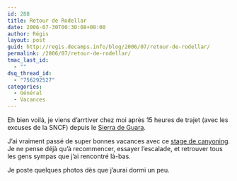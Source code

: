 ```yaml
---
id: 288
title: Retour de Rodellar
date: 2006-07-30T00:30:08+00:00
author: Régis
layout: post
guid: http://regis.decamps.info/blog/2006/07/retour-de-rodellar/
permalink: /2006/07/retour-de-rodellar/
tmac_last_id:
  - ""
dsq_thread_id:
  - "756292527"
categories:
  - Général
  - Vacances
---
```

Eh bien voilà, je viens d’arrtiver chez moi après 15 heures de trajet (avec les excuses de la SNCF) depuis le [Sierra de Guara](http://maps.google.fr/maps?f=q&hl=fr&q=rodellar,+spain+(Canyoning+dans+le+sierra+de+guara)&ie=UTF8&ll=42.37072,1.027222&spn=2.374029,6.800537&t=h&om=1 "Rodellar").
  
J’ai vraiment passé de super bonnes vacances avec ce [stage de canyoning](http://www.ucpa-vacances.com/programme.aspx?programme=SEABIEM10 "Stage canyoning UCPA dans le Sierra de Guara"). Je ne pense déjà qu’à recommencer, essayer l’escalade, et retrouver tous les gens sympas que j’ai rencontré là-bas.

Je poste quelques photos dès que j’aurai dormi un peu.
